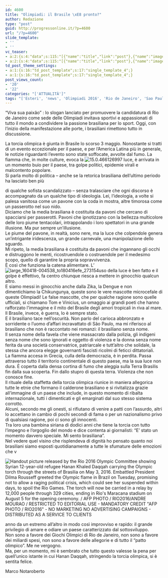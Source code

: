 ```yaml
---
id: 4600
title: "Olimpiadi: il Brasile \xE8 pronto?"
author: Redazione
type: "post"
guid: http://progressonline.it/?p=4600
url: "/?p=4600"
slide_template:
- ''
- ''
vc_teaser:
- a:2:{s:4:"data";s:115:"[{"name":"title","link":"post"},{"name":"image","image":"featured","link":"none"},{"name":"text","mode":"excerpt"}]";s:7:"bgcolor";s:0:"";}
- a:2:{s:4:"data";s:115:"[{"name":"title","link":"post"},{"name":"image","image":"featured","link":"none"},{"name":"text","mode":"excerpt"}]";s:7:"bgcolor";s:0:"";}
td_post_theme_settings:
- a:1:{s:16:"td_post_template";s:17:"single_template_4";}
- a:1:{s:16:"td_post_template";s:17:"single_template_4";}
post_views_count:
- '20'
- '22'
categories: "['ATTUALITÀ']"
tags: "['Esteri', 'news', 'Olimpiadi 2016', 'Rio de Janeiro', 'Sao Paulo', 'sport', 'Sudamerica', 'zika']"
---
```


“Viva sua paixão” : lo slogan lanciato per promuovere la candidatura di Rio de Janeiro come sede delle Olimpiadi invitava sportivi e appassionati di tutto il mondo a condividere la passione brasiliana per lo sport. Oggi, con l’inizio della manifestazione alle porte, i brasiliani rimettono tutto in discussione.

La torcia olimpica è giunta in Brasile lo scorso 3 maggio. Nonostante si tratti di un evento eccezionale per il paese, e per l’America Latina più in generale, le notizie riguardanti l’evento sono state soffocate, avvolte dal fumo. La fiamma che, in molte culture, evoca la ![15.0.466126997](https://progressonline.it/wp-content/uploads/15.0.466126997-300x188.jpg) luce, è arrivata in un momento buio per il paese, tra golpe politici, epidemie virali e malcontento popolare.  
Si parla molto di politica – anche se la retorica brasiliana dell’ultimo periodo ha lasciato ben più

di qualche sofista scandalizzato – senza tralasciare che ogni discorso è accompagnato da un qualche tipo di ideologia. Lei, l’ideologia, a volte si palesa vanitosa come un pavone con la coda in mostra, altre timorosa come un passerotto nel suo nido.  
Diciamo che la media brasiliana è costituita da pavoni che cercano di spacciarsi per passerotti. Pavoni che ipnotizzano con la bellezza multicolore delle loro piume tentacolari, intrappolando i loro spettatori in una grande illusione. Ma pur sempre un’illusione.  
Le piume del pavone, in realtà, sono nere, ma la luce che colpendole genera un’intrigante iridescenza, un grande carnevale, una manipolazione dello sguardo.  
Mi ripeto, la media brasiliana è costituita da pavoni che ingannano gli occhi e distruggono le menti, ricostruendole o costruendole per il medesimo scopo, quello di garantire la propria sopravvivenza.  
È così che funziona la catena alimentare. L’![large_160418-004538_to180416efe_273154](https://progressonline.it/wp-content/uploads/large_160418-004538_to180416efe_273154-300x200.jpg)uso della luce è ben fatto e il golpe è effettivo, fa centro chiunque riesca a mettere in ginocchio qualcun altro.  
E siamo messi in ginocchio anche dalla Zika, la Dengue e non dimentichiamo la Chikungunya, queste sono le vere mascotte microcefale di queste Olimpiadi! Le false mascotte, che per qualche ragione sono quelle ufficiali, si chiamano Tom e Vinicius, un omaggio ai grandi poeti che hanno rafforzato l’immagine e il mito del Brasile degli amori tropicali in riva al mare.  
Il Brasile, invece, è guerra, lo è sempre stato.  
E il brasiliano tace nell’oscurità. Non parlo del carioca abbronzato e sorridente o l’uomo d’affari incravattato di São Paulo, ma mi riferisco al brasiliano che non è raccontato nei romanzi: il brasiliano senza nome.  
Il senza nome della favela che viene massacrato dalla polizia, gli indigeni senza nome che sono ignorati e oggetto di violenza e la donna senza nome ferita da una società conservatrice, patriarcale e tutt’altro che solidale, la stessa che ancora elegge governanti fascisti ricolmi di feticci dittatoriali.  
La fiamma accesa in Grecia, culla della democrazia, è in perdita. Passa attraverso tutto il territorio continentale di questo paese, ma la sua luce non dura. È coperta dalla densa cortina di fumo che aleggia sulla Terra Brasilis fin dalla sua scoperta. Fin dallo stupro di questa terra. Violenza che non conosce fine.  
Il rituale della staffetta della torcia olimpica riunice in maniera allegorica tutte le etnie che formano il calderone brasiliano e si rivitalizza grazie all’immagine di un paese che include, in questo momento di ribalta internazionale, tutti i dimenticati e gli emarginati dal suo stesso sistema corrotto.  
Alcuni, secondo me gli onesti, si rifiutano di venire a patti con l’assurdo, altri lo accettano in cambio di pochi secondi di fama o per un nazionalismo privo di qualsiasi ragione, poi ci sono gli innocenti.  
Tra loro una bambina siriana di dodici anni che tiene la torcia con tutto l’impegno e l’orgoglio del mondo e dice contenta ai giornalisti: “E’ stato un momento davvero speciale. Mi sento brasiliana”.  
Nel vedere quel visino che risplendeva di dignità ho pensato quanto noi brasiliani siamo esposti quotidianamente a tutte le sfumature delle emozioni che v

![Handout picture released by the Rio 2016 Olympic Committee showing Syrian 12-year-old refugee Hanan Khaled Daqqah carrying the Olympic torch through the streets of Brasilia on May 3, 2016. Embattled President Dilma Rousseff greeted the Olympic flame in Brazil on Tuesday, promising not to allow a raging political crisis, which could see her suspended within days, to spoil the Rio Games. The torch will now be carried in a relay by 12,000 people through 329 cities, ending in Rio's Maracana stadium on August 5 for the opening ceremony. / AFP PHOTO / RIO2016/ANDRE MOURAO / RESTRICTED TO EDITORIAL USE - MANDATORY CREDIT "AFP PHOTO / RIO2016" - NO MARKETING NO ADVERTISING CAMPAIGNS - DISTRIBUTED AS A SERVICE TO CLIENTS](https://progressonline.it/wp-content/uploads/web-olympic-torch-brazil-refugee-syria-girl-hanan-daqqah-000_a71ez-rio2016-andre-mourao-afp-ai-300x200.jpg)

anno da un estremo all’altro in modo così improvviso e rapido: il grande privilegio di amare e odiare un paese caratterizzato dal sottosviluppo.  
Non sono a favore dei Giochi Olimpici di Rio de Janeiro, non sono a favore dei miliardi spesi, non sono a favore delle allegorie e di tutto il “patto olimpico”. Me ne vergogno.  
Ma, per un momento, mi è sembrato che tutto questo valesse la pena per quell’unico istante in cui Hanan Daqqah, stringendo la torcia olimpica, si è sentita felice.

Marco Notaroberto